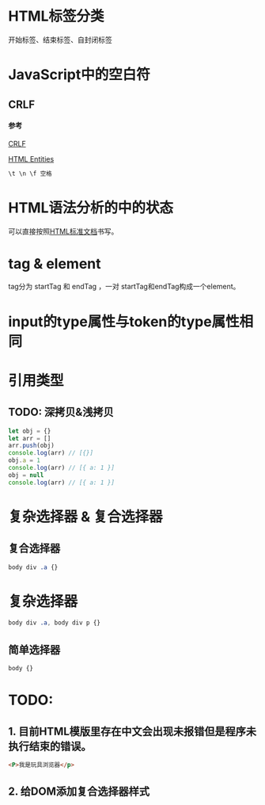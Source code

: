 # HTML标签分类

开始标签、结束标签、自封闭标签

# JavaScript中的空白符

## CRLF

#### 参考

[CRLF](https://developer.mozilla.org/zh-CN/docs/Glossary/CRLF)

[HTML Entities](https://www.compart.com/en/unicode/html)

```javascript
\t \n \f 空格
```

# HTML语法分析的中的状态

可以直接按照[HTML标准文档](https://whatwg-cn.github.io/html/#tokenization)书写。

# tag & element

tag分为 startTag 和 endTag ，一对 startTag和endTag构成一个element。

# input的type属性与token的type属性相同

# 引用类型

## TODO: 深拷贝&浅拷贝

```javascript
let obj = {}
let arr = []
arr.push(obj)
console.log(arr) // [{}]
obj.a = 1
console.log(arr) // [{ a: 1 }]
obj = null
console.log(arr) // [{ a: 1 }]
```

# 复杂选择器 & 复合选择器

## 复合选择器

```css
body div .a {}
```

# 复杂选择器

```css
body div .a, body div p {}
```

## 简单选择器

```css
body {}
```

# TODO:

## 1. 目前HTML模版里存在中文会出现未报错但是程序未执行结束的错误。

```html
<P>我是玩具浏览器</p>
```

## 2. 给DOM添加复合选择器样式